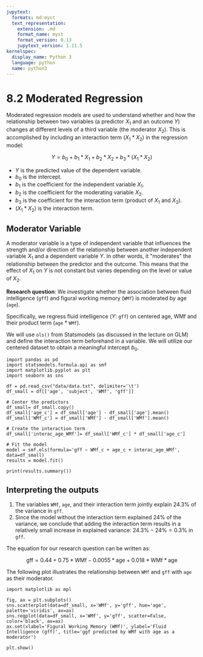 ```yaml
---
jupytext:
  formats: md:myst
  text_representation:
    extension: .md
    format_name: myst
    format_version: 0.13
    jupytext_version: 1.11.5
kernelspec:
  display_name: Python 3
  language: python
  name: python3
---
```


# 8.2 Moderated Regression

Moderated regression models are used to understand whether and how the relationship between two variables (a predictor $X_1$ and an outcome $Y$) changes at different levels of a third variable (the moderator $X_2$). This is accomplished by including an interaction term $(X_1*X_2)$ in the regression model:

$$Y= b_0+b_1*X_1+b_2*X_2+b_3*(X_1*X_2)$$

- $Y$ is the predicted value of the dependent variable.
- $b_0$ is the intercept.
- $b_1$ is the coefficient for the independent variable $X_1$.
- $b_2$ is the coefficient for the moderating variable $X_2$.
- $b_3$ is the coefficient for the interaction term (product of $X_1$ and $X_2$).
- $(X_1*X_2)$ is the interaction term.


## Moderator Variable

A moderator variable is a type of independent variable that influences the strength and/or direction of the relationship between another independent variable $X_1$ and a dependent variable $Y$. In other words, it "moderates" the relationship between the predictor and the outcome. This means that the effect of $X_1$ on $Y$ is not constant but varies depending on the level or value of $X_2$.

**Research question**: We investigate whether the association between fluid intelligence (`gff`) and figural working memory (`WMf`) is moderated by age (`age`).

Specifically, we regress fluid intelligence ($Y$: `gff`) on centered age, WMf and their product term (`age` $*$ `WMf`).

We will use `ols()` from Statsmodels (as discussed in the lecture on GLM) and define the interaction term beforehand in a variable. We will utilize our centered dataset to obtain a meaningful intercept $b_0$.

```{code-cell}
import pandas as pd
import statsmodels.formula.api as smf
import matplotlib.pyplot as plt
import seaborn as sns

df = pd.read_csv("data/data.txt", delimiter='\t')
df_small = df[['age', 'subject', 'WMf', 'gff']]

# Center the predictors
df_small= df_small.copy()
df_small['age_c'] = df_small['age'] - df_small['age'].mean()
df_small['WMf_c'] = df_small['WMf'] - df_small['WMf'].mean()

# Create the interaction term
df_small['interac_age_WMf']= df_small['WMf_c'] * df_small['age_c']

# Fit the model
model = smf.ols(formula='gff ~ WMf_c + age_c + interac_age_WMf', data=df_small)
results = model.fit()

print(results.summary())
```

## Interpreting the outputs

1. The variables `WMf`, `age`, and their interaction term jointly explain 24.3% of the variance in `gff`.
2. Since the model without the interaction term explained 24% of the variance, we conclude that adding the interaction term results in a relatively small increase in explained variance: $24.3\% - 24\% = 0.3\%$ in `gff`.

The equation for our research question can be written as:

$$\text{gff}=0.44+0.75*\text{WMf}-0.0055*\text{age}+0.018*\text{WMf}*\text{age}$$

The following plot illustrates the relationship between `WMf` and `gff` with `age` as their moderator.

```{code-cell}
import matplotlib as mpl

fig, ax = plt.subplots()
sns.scatterplot(data=df_small, x='WMf', y='gff', hue='age', palette='viridis', ax=ax)
sns.regplot(data=df_small, x='WMf', y='gff', scatter=False, color='black', ax=ax)
ax.set(xlabel='Figural Working Memory (WMf)', ylabel='Fluid Intelligence (gff)', title='ggf predicted by WMf with age as a moderator')

plt.show()
```